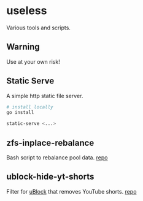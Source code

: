 # useless
Various tools and scripts.

## Warning
Use at your own risk!

## Static Serve
A simple http static file server.
```sh
# install locally
go install

static-serve <...>
```

## zfs-inplace-rebalance
Bash script to rebalance pool data. [repo](https://github.com/markusressel/zfs-inplace-rebalancing)

## ublock-hide-yt-shorts
Filter for [uBlock](https://github.com/gorhill/uBlock) that removes YouTube shorts. [repo](https://github.com/gijsdev/ublock-hide-yt-shorts)
